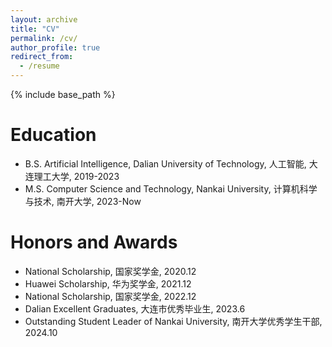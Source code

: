 ```yaml
---
layout: archive
title: "CV"
permalink: /cv/
author_profile: true
redirect_from:
  - /resume
---
```


{% include base_path %}

Education
======
* B.S. Artificial Intelligence, Dalian University of Technology, 人工智能, 大连理工大学, 2019-2023
* M.S. Computer Science and Technology, Nankai University, 计算机科学与技术, 南开大学, 2023-Now

Honors and Awards
======
* National Scholarship, 国家奖学金, 2020.12
* Huawei Scholarship, 华为奖学金, 2021.12
* National Scholarship, 国家奖学金, 2022.12
* Dalian Excellent Graduates, 大连市优秀毕业生, 2023.6
* Outstanding Student Leader of Nankai University, 南开大学优秀学生干部, 2024.10
